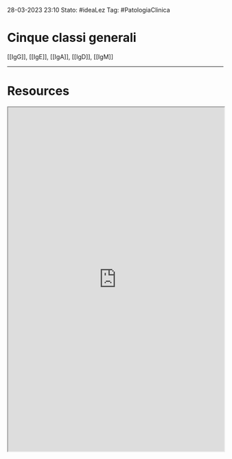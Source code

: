 28-03-2023 23:10
Stato: #ideaLez 
Tag: #PatologiaClinica 

# Cinque classi generali
[[IgG]], [[IgE]], [[IgA]], [[IgD]], [[IgM]]


---
# Resources
<iframe height= 800 width= 100% src="https://www.my-personaltrainer.it/fisiologia/immunoglobuline.html"></iframe>
